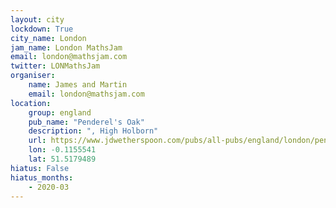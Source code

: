 ```yaml
---
layout: city                                           
lockdown: True
city_name: London                                                               
jam_name: London MathsJam
email: london@mathsjam.com
twitter: LONMathsJam
organiser:
    name: James and Martin
    email: london@mathsjam.com
location:
    group: england
    pub_name: "Penderel's Oak"
    description: ", High Holborn"
    url: https://www.jdwetherspoon.com/pubs/all-pubs/england/london/penderels-oak-holborn
    lon: -0.1155541
    lat: 51.5179489
hiatus: False
hiatus_months:
    - 2020-03
---
```

